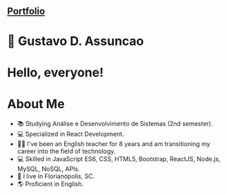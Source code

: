 ## [Portfolio](https://gustavo19972023.github.io/gus-portfolio/)

# 👋 Gustavo D. Assuncao

# Hello, everyone!

# About Me
- 📚 Studying Análise e Desenvolvimento de Sistemas (2nd semester).
- 💻 Specialized in React Development.
- 👨‍🏫 I've been an English teacher for 8 years and am transitioning my career into the field of technology.
- 💻 Skilled in JavaScript ES6, CSS, HTML5, Bootstrap, ReactJS, Node.js, MySQL, NoSQL, APIs.
- 🏡 I live in Florianópolis, SC.
- 🌎 Proficient in English.
